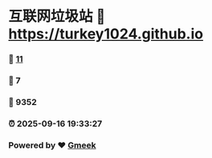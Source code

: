 # 互联网垃圾站 :link: https://turkey1024.github.io 
### :page_facing_up: [11](https://turkey1024.github.io/tag.html) 
### :speech_balloon: 7 
### :hibiscus: 9352 
### :alarm_clock: 2025-09-16 19:33:27 
### Powered by :heart: [Gmeek](https://github.com/Meekdai/Gmeek)
